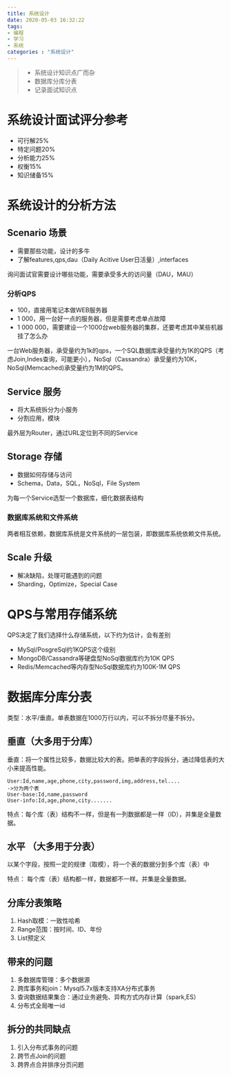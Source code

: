 ```yaml
---
title: 系统设计
date: 2020-05-03 16:32:22
tags:
- 编程
- 学习
- 系统
categories : "系统设计"
---
```


> - 系统设计知识点广而杂
> - 数据库分库分表
> - 记录面试知识点

<!--more-->

# 系统设计面试评分参考
- 可行解25%
- 特定问题20% 
- 分析能力25%
- 权衡15%
- 知识储备15%

# 系统设计的分析方法
## Scenario 场景
- 需要那些功能，设计的多牛
- 了解features,qps,dau（Daily Acitive User日活量）,interfaces

询问面试官需要设计哪些功能，需要承受多大的访问量（DAU，MAU）

### 分析QPS
- 100，直接用笔记本做WEB服务器
- 1 000，用一台好一点的服务器，但是需要考虑单点故障
- 1 000 000，需要建设一个1000台web服务器的集群，还要考虑其中某些机器挂了怎么办

一台Web服务器，承受量约为1k的qps，一个SQL数据库承受量约为1K的QPS（考虑Join,Indes查询，可能更小），NoSql（Cassandra）承受量约为10K，NoSql(Memcached)承受量约为1M的QPS。

## Service 服务
- 将大系统拆分为小服务
- 分割应用，模块

最外层为Router，通过URL定位到不同的Service

## Storage 存储
- 数据如何存储与访问
- Schema，Data，SQL，NoSql，File System

为每一个Service选型一个数据库，细化数据表结构

### 数据库系统和文件系统
两者相互依赖，数据库系统是文件系统的一层包装，即数据库系统依赖文件系统。

## Scale 升级
- 解决缺陷，处理可能遇到的问题
- Sharding，Optimize，Special Case

# QPS与常用存储系统
QPS决定了我们选择什么存储系统，以下约为估计，会有差别
- MySql/PosgreSql约1KQPS这个级别
- MongoDB/Cassandra等硬盘型NoSql数据库约为10K QPS
- Redis/Memcached等内存型NoSql数据库约为100K-1M QPS

# 数据库分库分表
类型：水平/垂直。单表数据在1000万行以内，可以不拆分尽量不拆分。

## 垂直（大多用于分库）
垂直：将一个属性比较多，数据比较大的表。把单表的字段拆分，通过降低表的大小来提高性能。
```
User:Id,name,age,phone,city,password,img,address,tel....
->分为两个表
User-base:Id,name,password
User-info:Id,age,phone,city.......
```
特点：每个库（表）结构不一样，但是有一列数据都是一样（ID），并集是全量数据。

## 水平 （大多用于分表）
以某个字段，按照一定的规律（取模），将一个表的数据分到多个库（表）中

特点： 每个库（表）结构都一样，数据都不一样。并集是全量数据。

## 分库分表策略
1. Hash取模：一致性哈希
2. Range范围：按时间、ID、年份
3. List预定义

## 带来的问题
1. 多数据库管理：多个数据源
2. 跨库事务和join：Mysql5.7x版本支持XA分布式事务
3. 查询数据结果集合：通过业务避免、异构方式内存计算（spark,ES）
4. 分布式全局唯一id

## 拆分的共同缺点
1. 引入分布式事务的问题
2. 跨节点Join的问题
3. 跨界点合并排序分页问题